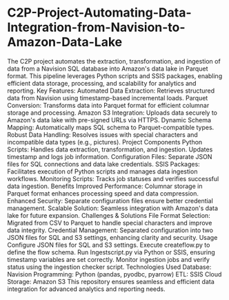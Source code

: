 # C2P-Project-Automating-Data-Integration-from-Navision-to-Amazon-Data-Lake
The C2P project automates the extraction, transformation, and ingestion of data from a Navision SQL database into Amazon's data lake in Parquet format. This pipeline leverages Python scripts and SSIS packages, enabling efficient data storage, processing, and scalability for analytics and reporting.
Key Features:
Automated Data Extraction: Retrieves structured data from Navision using timestamp-based incremental loads.
Parquet Conversion: Transforms data into Parquet format for efficient columnar storage and processing.
Amazon S3 Integration: Uploads data securely to Amazon's data lake with pre-signed URLs via HTTPS.
Dynamic Schema Mapping: Automatically maps SQL schema to Parquet-compatible types.
Robust Data Handling: Resolves issues with special characters and incompatible data types (e.g., pictures).
Project Components
Python Scripts:
Handles data extraction, transformation, and ingestion.
Updates timestamp and logs job information.
Configuration Files:
Separate JSON files for SQL connections and data lake credentials.
SSIS Packages:
Facilitates execution of Python scripts and manages data ingestion workflows.
Monitoring Scripts:
Tracks job statuses and verifies successful data ingestion.
Benefits
Improved Performance: Columnar storage in Parquet format enhances processing speed and data compression.
Enhanced Security: Separate configuration files ensure better credential management.
Scalable Solution: Seamless integration with Amazon's data lake for future expansion.
Challenges & Solutions
File Format Selection: Migrated from CSV to Parquet to handle special characters and improve data integrity.
Credential Management: Separated configuration into two JSON files for SQL and S3 settings, enhancing clarity and security.
Usage
Configure JSON files for SQL and S3 settings.
Execute createflow.py to define the flow schema.
Run Ingestscript.py via Python or SSIS, ensuring timestamp variables are set correctly.
Monitor ingestion jobs and verify status using the ingestion checker script.
Technologies Used
Database: Navision
Programming: Python (pandas, pyodbc, pyarrow)
ETL: SSIS
Cloud Storage: Amazon S3
This repository ensures seamless and efficient data integration for advanced analytics and reporting needs.
